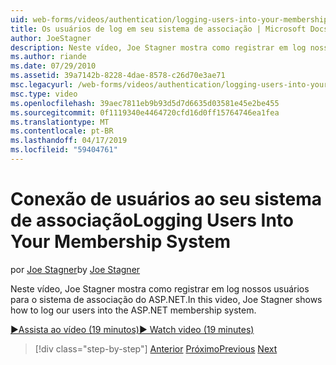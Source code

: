 ```yaml
---
uid: web-forms/videos/authentication/logging-users-into-your-membership-system
title: Os usuários de log em seu sistema de associação | Microsoft Docs
author: JoeStagner
description: Neste vídeo, Joe Stagner mostra como registrar em log nossos usuários para o sistema de associação do ASP.NET.
ms.author: riande
ms.date: 07/29/2010
ms.assetid: 39a7142b-8228-4dae-8578-c26d70e3ae71
msc.legacyurl: /web-forms/videos/authentication/logging-users-into-your-membership-system
msc.type: video
ms.openlocfilehash: 39aec7811eb9b93d5d7d6635d03581e45e2be455
ms.sourcegitcommit: 0f1119340e4464720cfd16d0ff15764746ea1fea
ms.translationtype: MT
ms.contentlocale: pt-BR
ms.lasthandoff: 04/17/2019
ms.locfileid: "59404761"
---
```

# <a name="logging-users-into-your-membership-system"></a><span data-ttu-id="abc53-103">Conexão de usuários ao seu sistema de associação</span><span class="sxs-lookup"><span data-stu-id="abc53-103">Logging Users Into Your Membership System</span></span>

<span data-ttu-id="abc53-104">por [Joe Stagner](https://github.com/JoeStagner)</span><span class="sxs-lookup"><span data-stu-id="abc53-104">by [Joe Stagner](https://github.com/JoeStagner)</span></span>

<span data-ttu-id="abc53-105">Neste vídeo, Joe Stagner mostra como registrar em log nossos usuários para o sistema de associação do ASP.NET.</span><span class="sxs-lookup"><span data-stu-id="abc53-105">In this video, Joe Stagner shows how to log our users into the ASP.NET membership system.</span></span>

[<span data-ttu-id="abc53-106">&#9654;Assista ao vídeo (19 minutos)</span><span class="sxs-lookup"><span data-stu-id="abc53-106">&#9654; Watch video (19 minutes)</span></span>](https://channel9.msdn.com/Blogs/ASP-NET-Site-Videos/logging-users-into-your-membership-system)

> [!div class="step-by-step"]
> <span data-ttu-id="abc53-107">[Anterior](adding-users-to-your-membership-system.md)
> [Próximo](implement-the-registration-verification-pattern.md)</span><span class="sxs-lookup"><span data-stu-id="abc53-107">[Previous](adding-users-to-your-membership-system.md)
[Next](implement-the-registration-verification-pattern.md)</span></span>
